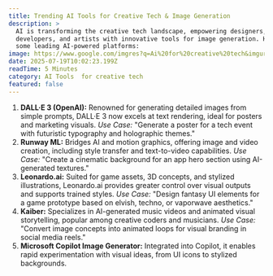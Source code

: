 ```yaml
---
title: Trending AI Tools for Creative Tech & Image Generation
description: >
  AI is transforming the creative tech landscape, empowering designers,
  developers, and artists with innovative tools for image generation. Here are
  some leading AI-powered platforms:
image: https://www.google.com/imgres?q=Ai%20for%20creative%20tech&imgurl=https%3A%2F%2Fmedia.licdn.com%2Fdms%2Fimage%2Fv2%2FD5612AQGsJ0ur71K3Ag%2Farticle-cover_image-shrink_720_1280%2Farticle-cover_image-shrink_720_1280%2F0%2F1712505647141%3Fe%3D2147483647%26v%3Dbeta%26t%3DP1oqNGgqMIp72GehL1GemEVD9W2V-cLqgJPBfqGWWyY&imgrefurl=https%3A%2F%2Fwww.linkedin.com%2Fpulse%2Fart-ai-how-technology-redefining-creative-processes-marketing-silver-mrwgc&docid=aokEGWHPW-1VsM&tbnid=RWb4cVctWdGy6M&vet=12ahUKEwiRuJ3B28iOAxXx3QIHHQlGDNoQM3oECAoQAA..i&w=1260&h=720&hcb=2&ved=2ahUKEwiRuJ3B28iOAxXx3QIHHQlGDNoQM3oECAoQAA
date: 2025-07-19T10:02:23.199Z
readTime: 5 Minutes
category: AI Tools  for creative tech
featured: false
---
```



1. **DALL·E 3 (OpenAI):** Renowned for generating detailed images from simple prompts, DALL·E 3 now excels at text rendering, ideal for posters and marketing visuals.
   *Use Case:* "Generate a poster for a tech event with futuristic typography and holographic themes."
2. **Runway ML:** Bridges AI and motion graphics, offering image and video creation, including style transfer and text-to-video capabilities.
   *Use Case:* "Create a cinematic background for an app hero section using AI-generated textures."
3. **Leonardo.ai:** Suited for game assets, 3D concepts, and stylized illustrations, Leonardo.ai provides greater control over visual outputs and supports trained styles.
   *Use Case:* "Design fantasy UI elements for a game prototype based on elvish, techno, or vaporwave aesthetics."
4. **Kaiber:** Specializes in AI-generated music videos and animated visual storytelling, popular among creative coders and musicians.
   *Use Case:* "Convert image concepts into animated loops for visual branding in social media reels."
5. **Microsoft Copilot Image Generator:** Integrated into Copilot, it enables rapid experimentation with visual ideas, from UI icons to stylized backgrounds.